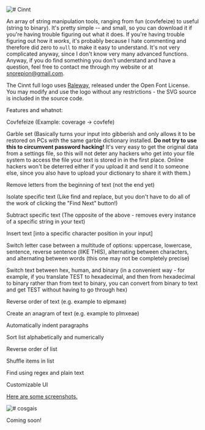 ![# Cinnt](https://i.imgur.com/hhZk4Wu.png)

An array of string manipulation tools, ranging from fun (covfefeize) to useful (string to binary). It's pretty simple -- and small, so you can download it if you're having trouble figuring
out what it does. If you're having trouble figuring out how it *works*, it's probably because I hate commenting and therefore did zero to `null` to make it easy to understand. It's not
very complicated anyway, since I don't know very many advanced functions. Anyway, if you do find something you don't understand and have
a question, feel free to contact me through my website or at snorepion@gmail.com.

The Cinnt full logo uses [Raleway](https://github.com/theleagueof/raleway), released under the Open Font License. You may modify and use the logo without any restrictions - the SVG source is included in the source code.

Features and whatnot:

Covfefeize (Example: coverage -> covfefe)

Garble set (Basically turns your input into gibberish and only allows it to be restored on PCs with the same garble dictionary installed. **Do not try to use this to circumvent password hacking!** It's very easy to get the original data from a settings file, so this will not deter any hackers who get into your file system to access the file your text is stored in in the first place. Online hackers won't be deterred either if you upload it and send it to someone else, since you also have to upload your dictionary to share it with them.)

Remove letters from the beginning of text (not the end yet)

Isolate specific text (Like find and replace, but you don't have to do all of the work of clicking the "Find Next" button!)

Subtract specific text (The opposite of the above - removes every instance of a specific string in your text)

Insert text [into a specific character position in your input]

Switch letter case between a multitude of options: uppercase, lowercase, sentence, reverse sentence (lIKE THIS), alternating between characters, and alternating between words (this one may not be completely precise)

Switch text between hex, human, and binary (in a convenient way - for example, if you translate TEST to hexadecimal, and then from hexadecimal to binary rather than from text to binary, you can convert from binary to text and get TEST without having to go through hex)

Reverse order of text (e.g. example to elpmaxe)

Create an anagram of text (e.g. example to plmxeae)

Automatically indent paragraphs

Sort list alphabetically and numerically

Reverse order of list

Shuffle items in list

Find using regex and plain text

Customizable UI

[Here are some screenshots.](https://imgur.com/a/IQRG1)

![# cosgais](https://i.imgur.com/IzR9Lze.png)

Coming soon!
